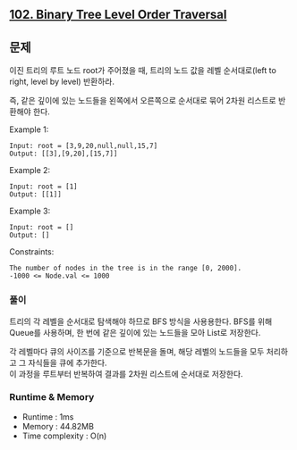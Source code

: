 [102. Binary Tree Level Order Traversal](https://leetcode.com/problems/binary-tree-level-order-traversal/description/)
---

## 문제
이진 트리의 루트 노드 root가 주어졌을 때,
트리의 노드 값을 레벨 순서대로(left to right, level by level) 반환하라.

즉, 같은 깊이에 있는 노드들을 왼쪽에서 오른쪽으로 순서대로 묶어 2차원 리스트로 반환해야 한다.

Example 1:
```
Input: root = [3,9,20,null,null,15,7]
Output: [[3],[9,20],[15,7]]
```
Example 2:
```
Input: root = [1]
Output: [[1]]
```
Example 3:
```
Input: root = []
Output: []
```

Constraints:
```
The number of nodes in the tree is in the range [0, 2000].
-1000 <= Node.val <= 1000
```

### 풀이
트리의 각 레벨을 순서대로 탐색해야 하므로 BFS 방식을 사용용한다.
BFS를 위해 Queue를 사용하며, 한 번에 같은 깊이에 있는 노드들을 모아 List<Integer>로 저장한다.

각 레벨마다 큐의 사이즈를 기준으로 반복문을 돌며, 해당 레벨의 노드들을 모두 처리하고 그 자식들을 큐에 추가한다.<br>
이 과정을 루트부터 반복하여 결과를 2차원 리스트에 순서대로 저장한다.

### Runtime & Memory
- Runtime
    : 1ms
- Memory
    : 44.82MB
- Time complexity
    : O(n)